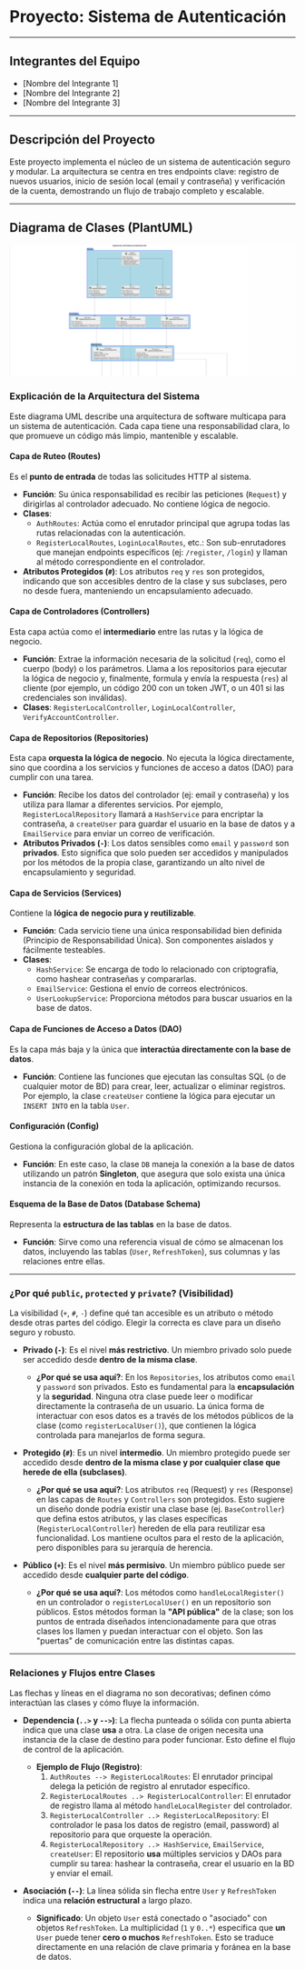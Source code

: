 # Proyecto: Sistema de Autenticación

---

## Integrantes del Equipo
* [Nombre del Integrante 1]
* [Nombre del Integrante 2]
* [Nombre del Integrante 3]

---

## Descripción del Proyecto
Este proyecto implementa el núcleo de un sistema de autenticación seguro y modular. La arquitectura se centra en tres endpoints clave: registro de nuevos usuarios, inicio de sesión local (email y contraseña) y verificación de la cuenta, demostrando un flujo de trabajo completo y escalable.

---

## Diagrama de Clases (PlantUML)

![alt text](image.png)

### Explicación de la Arquitectura del Sistema

Este diagrama UML describe una arquitectura de software multicapa para un sistema de autenticación. Cada capa tiene una responsabilidad clara, lo que promueve un código más limpio, mantenible y escalable.

#### Capa de Ruteo (Routes)
Es el **punto de entrada** de todas las solicitudes HTTP al sistema.
* **Función**: Su única responsabilidad es recibir las peticiones (`Request`) y dirigirlas al controlador adecuado. No contiene lógica de negocio.
* **Clases**:
    * `AuthRoutes`: Actúa como el enrutador principal que agrupa todas las rutas relacionadas con la autenticación.
    * `RegisterLocalRoutes`, `LoginLocalRoutes`, etc.: Son sub-enrutadores que manejan endpoints específicos (ej: `/register`, `/login`) y llaman al método correspondiente en el controlador.
* **Atributos Protegidos (`#`)**: Los atributos `req` y `res` son protegidos, indicando que son accesibles dentro de la clase y sus subclases, pero no desde fuera, manteniendo un encapsulamiento adecuado.

#### Capa de Controladores (Controllers)
Esta capa actúa como el **intermediario** entre las rutas y la lógica de negocio.
* **Función**: Extrae la información necesaria de la solicitud (`req`), como el cuerpo (body) o los parámetros. Llama a los repositorios para ejecutar la lógica de negocio y, finalmente, formula y envía la respuesta (`res`) al cliente (por ejemplo, un código 200 con un token JWT, o un 401 si las credenciales son inválidas).
* **Clases**: `RegisterLocalController`, `LoginLocalController`, `VerifyAccountController`.

#### Capa de Repositorios (Repositories)
Esta capa **orquesta la lógica de negocio**. No ejecuta la lógica directamente, sino que coordina a los servicios y funciones de acceso a datos (DAO) para cumplir con una tarea.
* **Función**: Recibe los datos del controlador (ej: email y contraseña) y los utiliza para llamar a diferentes servicios. Por ejemplo, `RegisterLocalRepository` llamará a `HashService` para encriptar la contraseña, a `createUser` para guardar el usuario en la base de datos y a `EmailService` para enviar un correo de verificación.
* **Atributos Privados (`-`)**: Los datos sensibles como `email` y `password` son **privados**. Esto significa que solo pueden ser accedidos y manipulados por los métodos de la propia clase, garantizando un alto nivel de encapsulamiento y seguridad.

#### Capa de Servicios (Services)
Contiene la **lógica de negocio pura y reutilizable**.
* **Función**: Cada servicio tiene una única responsabilidad bien definida (Principio de Responsabilidad Única). Son componentes aislados y fácilmente testeables.
* **Clases**:
    * `HashService`: Se encarga de todo lo relacionado con criptografía, como hashear contraseñas y compararlas.
    * `EmailService`: Gestiona el envío de correos electrónicos.
    * `UserLookupService`: Proporciona métodos para buscar usuarios en la base de datos.

#### Capa de Funciones de Acceso a Datos (DAO)
Es la capa más baja y la única que **interactúa directamente con la base de datos**.
* **Función**: Contiene las funciones que ejecutan las consultas SQL (o de cualquier motor de BD) para crear, leer, actualizar o eliminar registros. Por ejemplo, la clase `createUser` contiene la lógica para ejecutar un `INSERT INTO` en la tabla `User`.

#### Configuración (Config)
Gestiona la configuración global de la aplicación.
* **Función**: En este caso, la clase `DB` maneja la conexión a la base de datos utilizando un patrón **Singleton**, que asegura que solo exista una única instancia de la conexión en toda la aplicación, optimizando recursos.

#### Esquema de la Base de Datos (Database Schema)
Representa la **estructura de las tablas** en la base de datos.
* **Función**: Sirve como una referencia visual de cómo se almacenan los datos, incluyendo las tablas (`User`, `RefreshToken`), sus columnas y las relaciones entre ellas.

---
### ¿Por qué `public`, `protected` y `private`? (Visibilidad)

La visibilidad (`+`, `#`, `-`) define qué tan accesible es un atributo o método desde otras partes del código. Elegir la correcta es clave para un diseño seguro y robusto.

* **Privado (`-`)**: Es el nivel **más restrictivo**. Un miembro privado solo puede ser accedido desde **dentro de la misma clase**.
    * **¿Por qué se usa aquí?**: En los `Repositories`, los atributos como `email` y `password` son privados. Esto es fundamental para la **encapsulación** y la **seguridad**. Ninguna otra clase puede leer o modificar directamente la contraseña de un usuario. La única forma de interactuar con esos datos es a través de los métodos públicos de la clase (como `registerLocalUser()`), que contienen la lógica controlada para manejarlos de forma segura.

* **Protegido (`#`)**: Es un nivel **intermedio**. Un miembro protegido puede ser accedido desde **dentro de la misma clase y por cualquier clase que herede de ella (subclases)**.
    * **¿Por qué se usa aquí?**: Los atributos `req` (Request) y `res` (Response) en las capas de `Routes` y `Controllers` son protegidos. Esto sugiere un diseño donde podría existir una clase base (ej. `BaseController`) que defina estos atributos, y las clases específicas (`RegisterLocalController`) hereden de ella para reutilizar esa funcionalidad. Los mantiene ocultos para el resto de la aplicación, pero disponibles para su jerarquía de herencia.

* **Público (`+`)**: Es el nivel **más permisivo**. Un miembro público puede ser accedido desde **cualquier parte del código**.
    * **¿Por qué se usa aquí?**: Los métodos como `handleLocalRegister()` en un controlador o `registerLocalUser()` en un repositorio son públicos. Estos métodos forman la **"API pública"** de la clase; son los puntos de entrada diseñados intencionadamente para que otras clases los llamen y puedan interactuar con el objeto. Son las "puertas" de comunicación entre las distintas capas.

---
### Relaciones y Flujos entre Clases

Las flechas y líneas en el diagrama no son decorativas; definen cómo interactúan las clases y cómo fluye la información.

* **Dependencia (`..>` y `-->`)**: La flecha punteada o sólida con punta abierta indica que una clase **usa** a otra. La clase de origen necesita una instancia de la clase de destino para poder funcionar. Esto define el flujo de control de la aplicación.
    * **Ejemplo de Flujo (Registro)**:
        1.  `AuthRoutes --> RegisterLocalRoutes`: El enrutador principal delega la petición de registro al enrutador específico.
        2.  `RegisterLocalRoutes ..> RegisterLocalController`: El enrutador de registro llama al método `handleLocalRegister` del controlador.
        3.  `RegisterLocalController ..> RegisterLocalRepository`: El controlador le pasa los datos de registro (email, password) al repositorio para que orqueste la operación.
        4.  `RegisterLocalRepository ..> HashService`, `EmailService`, `createUser`: El repositorio **usa** múltiples servicios y DAOs para cumplir su tarea: hashear la contraseña, crear el usuario en la BD y enviar el email.

* **Asociación (`--`)**: La línea sólida sin flecha entre `User` y `RefreshToken` indica una **relación estructural** a largo plazo.
    * **Significado**: Un objeto `User` está conectado o "asociado" con objetos `RefreshToken`. La multiplicidad (`1` y `0..*`) especifica que **un** `User` puede tener **cero o muchos** `RefreshToken`. Esto se traduce directamente en una relación de clave primaria y foránea en la base de datos.